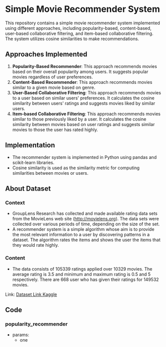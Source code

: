 # Simple Movie Recommender System      

This repository contains a simple movie recommender system implemented using different approaches, including popularity-based, content-based, user-based collaborative filtering, and item-based collaborative filtering. The system utilizes cosine similarities to make recommendations.             

## Approaches Implemented       

1. **Popularity-Based Recommender**: This approach recommends movies based on their overall popularity among users. It suggests popular movies regardless of user preferences.
2. **Content-Based Recommender**: This approach recommends movies similar to a given movie based on genre.
3. **User-Based Collaborative Filtering**: This approach recommends movies to a user based on similar users' preferences. It calculates the cosine similarity between users' ratings and suggests movies liked by similar users.
4. **Item-based Collaborative Filtering**: This approach recommends movies similar to those previously liked by a user. It calculates the cosine similarity between movies based on user ratings and suggests similar movies to those the user has rated highly.

## Implementation

- The recommender system is implemented in Python using pandas and scikit-learn libraries.
- Cosine similarity is used as the similarity metric for computing similarities between movies or users.

## About Dataset

### Context
- GroupLens Research has collected and made available rating data sets from the MovieLens web site (http://movielens.org). The data sets were collected over various periods of time, depending on the size of the set.
- A recommender system is a simple algorithm whose aim is to provide the most relevant information to a user by discovering patterns in a dataset. The algorithm rates the items and shows the user the items that they would rate highly.

### Content
- The data consists of 105339 ratings applied over 10329 movies. The average rating is 3.5 and minimum and maximum rating is 0.5 and 5 respectively. There are 668 user who has given their ratings for 149532 movies.

Link: [Dataset Link Kaggle](https://www.kaggle.com/datasets/ayushimishra2809/movielens-dataset?resource=download)

## Code

### popularity_recommender
- params:
  - one  
